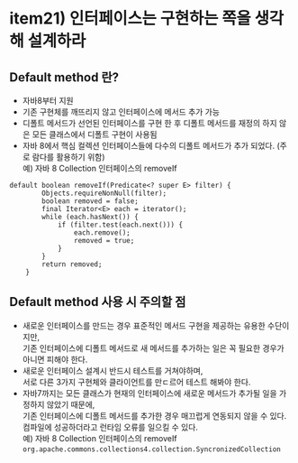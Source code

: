 # item21) 인터페이스는 구현하는 쪽을 생각해 설계하라  
## Default method 란? 
- 자바8부터 지원  
- 기존 구현체를 깨뜨리지 않고 인터페이스에 메서드 추가 가능  
- 디폴트 메서드가 선언된 인터페이스를 구현 한 후 디폴트 메서드를 재정의 하지 않은 모든 클래스에서 디폴트 구현이 사용됨   
- 자바 8에서 핵심 컬렉션 인터페이스들에 다수의 디폴트 메서드가 추가 되었다. (주로 람다를 활용하기 위함)   
예) 자바 8 Collection 인터페이스의 removeIf   
```
default boolean removeIf(Predicate<? super E> filter) {
        Objects.requireNonNull(filter);
        boolean removed = false;
        final Iterator<E> each = iterator();
        while (each.hasNext()) {
            if (filter.test(each.next())) {
                each.remove();
                removed = true;
            }
        }
        return removed;
    }
```
    
## Default method 사용 시 주의할 점  
- 새로운 인터페이스를 만드는 경우 표준적인 메서드 구현을 제공하는 유용한 수단이지만,  
기존 인터페이스에 디폴트 메서드로 새 메서드를 추가하는 일은 꼭 필요한 경우가 아니면 피해야 한다.
- 새로운 인터페이스 설계시 반드시 테스트를 거쳐야하며,  
서로 다른 3가지 구현체와 클라이언트를 만ㄷ르어 테스트 해봐야 한다.  
- 자바7까지는 모든 클래스가 현재의 인터페이스에 새로운 메서드가 추가될 일을 가정하지 않았기 때문에,  
기존 인터페이스에 디폴트 메서드를 추가한 경우 매끄럽게 연동되지 않을 수 있다.  
컴파일에 성공하더라고 런타임 오류를 일으킬 수 있다.  
예) 자바 8 Collection 인터페이스의 removeIf  
``org.apache.commons.collections4.collection.SyncronizedCollection``